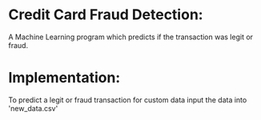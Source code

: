 # Credit Card Fraud Detection:
 A Machine Learning program which predicts if the transaction was legit or fraud.

# Implementation:
 To predict a legit or fraud transaction for custom data input the data into 'new_data.csv'
